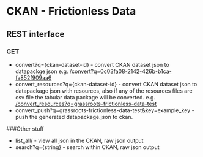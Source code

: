 CKAN - Frictionless Data
========================


REST interface
--------------

### GET

-   convert?q={ckan-dataset-id} - convert CKAN dataset json to
    datapackge json e.g.
    [/convert?q=0c03fa08-2142-426b-b1ca-fa852f909aa6](/convert?q=0c03fa08-2142-426b-b1ca-fa852f909aa6)
-   convert\_resources?q={ckan-dataset-id} - convert CKAN dataset json
    to datapackage json with resources, also if any of the resources
    files are csv file the tabular data package will be converted. e.g.
    [/convert\_resources?q=grassroots-frictionless-data-test](/convert_resources?q=grassroots-frictionless-data-test)
-   convert_push?q=grassroots-frictionless-data-test&key=example_key - push the generated datapackage.json to ckan.

###Other stuff

-   list\_all/ - view all json in the CKAN, raw json output
-   search?q={string} - search within CKAN, raw json output